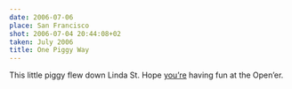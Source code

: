```yaml
---
date: 2006-07-06
place: San Francisco
shot: 2006-07-04 20:44:08+02
taken: July 2006
title: One Piggy Way
---
```


This little piggy flew down Linda St. Hope [you’re](http://eashfa.wordpress.com/) having fun at the Open’er.
